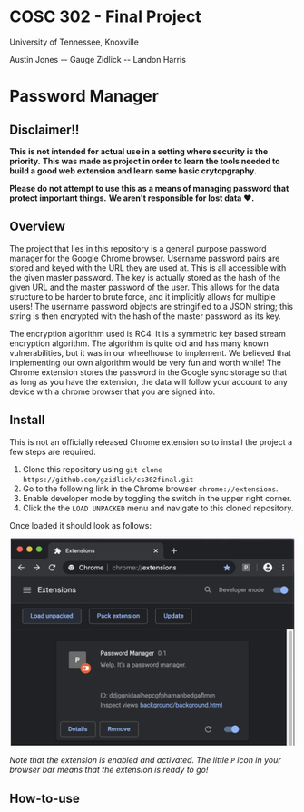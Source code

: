 COSC 302 - Final Project
========================
University of Tennessee, Knoxville

Austin Jones -- Gauge Zidlick -- Landon Harris

Password Manager
================

**Disclaimer!!**
-------
**This is not intended for actual use in a setting where security is the priority.**
**This was made as  project in order to learn the tools needed to build a good web extension and learn some basic crytopgraphy.**

**Please do not attempt to use this as a means of managing password that protect important things.**
**We aren't responsible for lost data ❤️.**

Overview
-----
The project that lies in this repository is a general purpose password manager for the Google Chrome browser.
Username password pairs are stored and keyed with the URL they are used at.
This is all accessible with the given master password.
The key is actually stored as the hash of the given URL and the master password of the user.
This allows for the data structure to be harder to brute force, and it implicitly allows for multiple users!
The username password objects are stringified to a JSON string; this string is then encrypted with the hash of the master password as its key.

The encryption algorithm used is RC4.
It is a symmetric key based stream encryption algorithm.
The algorithm is quite old and has many known vulnerabilities, but it was in our wheelhouse to implement.
We believed that implementing our own algorithm would be very fun and worth while!
The Chrome extension stores the password in the Google sync storage so that as long as you have the extension, the data
will follow your account to any device with a chrome browser that you are signed into.

Install
-----
This is not an officially released Chrome extension so to install the project a few steps are required.
1. Clone this repository using `git clone https://github.com/gzidlick/cs302final.git`
1. Go to the following link in the Chrome browser ``chrome://extensions``.
1. Enable developer mode by toggling the switch in the upper right corner.
1. Click the the ``LOAD UNPACKED`` menu and navigate to this cloned repository.

Once loaded it should look as follows:

<p align="center">
  <img src="example_picture.png" width="500px"/>
</div>

*Note that the extension is enabled and activated.
The little `P` icon in your browser bar means that the extension is ready to go!*

How-to-use
-----
